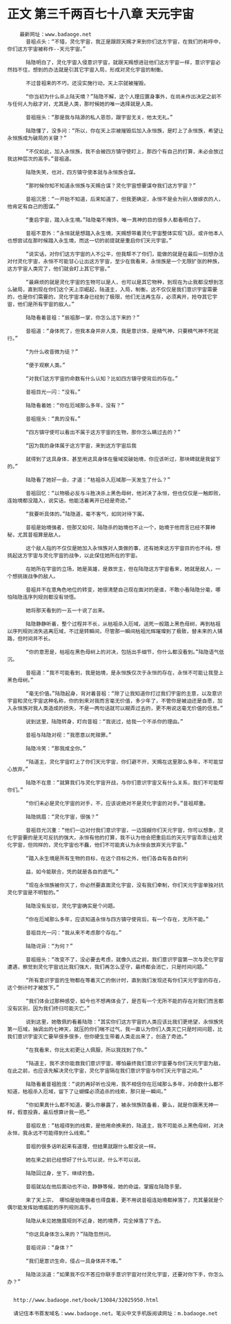 # 正文 第三千两百七十八章 天元宇宙
        最新网址：www.badaoge.net
          昔祖点头：“不错，灵化宇宙，我正是跟踪天赐才来到你们这方宇宙，在我们的称呼中，你们这方宇宙被称作--天元宇宙。”
      
          陆隐明白了，灵化宇宙入侵意识宇宙，就跟天赐想进驻他们这方宇宙一样，意识宇宙必然挡不住，想到的办法就是引其它宇宙入局，形成对灵化宇宙的制衡。
      
          不过昔祖来的不巧，还没实施行动，天上宗就被摧毁。
      
          “你当初为什么杀上陆天境？”陆隐不解，这个人理应置身事外，在尚未作出决定之前不与任何人为敌才对，尤其是人类，那时候她的唯一选择就是人类。
      
          昔祖摇头：“那是我与陆源的私人恩怨，跟宇宙无关，他太无礼。”
      
          陆隐懂了，没多问：“所以，你在天上宗被摧毁后加入永恒族，是盯上了永恒族，希望让永恒族成为破局的关键？”
      
          “不仅如此，加入永恒族，我不会被四方镇守使盯上，那四个有自己的打算，未必会放过我这种层次的高手。”昔祖道。
      
          陆隐失笑，也对，四方镇守使本就与永恒族合谋。
      
          “那时候你知不知道永恒族与天赐合谋？灵化宇宙想要谋夺我们这方宇宙？”
      
          昔祖沉思：“一开始不知道，后来知道了，但我更确定，永恒不是会为别人做嫁衣的人，他肯定有自己的图谋。”
      
          “重启宇宙，踏入永生境。”陆隐毫不掩饰，唯一真神的目的很多人都看明白了。
      
          昔祖不意外：“永恒就是想踏入永生境，天赐想带着灵化宇宙整体实现飞跃，或许他本人也想尝试在那时候踏入永生境，而这一切的前提就是重启你们天元宇宙。”
      
          “说实话，对你们这方宇宙的人不公平，但我帮不了你们，能做的就是在最后一刻想办法对付灵化宇宙，永恒不可能甘心让出这方宇宙，至少在我看来，永恒族是一个无限扩张的种族，这方宇宙人类完了，他们就会盯上其它宇宙。”
      
          “最麻烦的就是灵化宇宙的生物可以是人，也可以是其它物种，到现在为止我都没想到怎么破局，直到现在你们这个天上宗崛起，陆道主，入局，制衡，这不仅仅是我们意识宇宙需要的，也是你们需要的，灵化宇宙本身已经到了极限，他们无法再生存，必须离开，抢夺其它宇宙，他们是所有宇宙的敌人。”
      
          陆隐看着昔祖：“辰祖那一掌，你怎么活下来的？”
      
          昔祖道：“身体死了，但我本身并非人类，我是意识体，是精气神，只要精气神不死就行。”
      
          “为什么收昔微为徒？”
      
          “便于观察人类。”
      
          “对我们这方宇宙的命数有什么认知？比如四方镇守使背后的存在。”
      
          昔祖目光一闪：“没有。”
      
          陆隐看着她：“你在厄域那么多年，没有？”
      
          昔祖摇头：“真的没有。”
      
          “四方镇守使可以看出不属于这方宇宙的生物，那你怎么瞒过去的？”
      
          “因为我的身体属于这方宇宙，来到这方宇宙后我
      
          就得到了这具身体，甚至用这具身体在蜃域突破始境，你应该听过，那块碑就是我留下的。”
      
          陆隐看了她好一会，才道：“枯祖杀入厄域那一天发生了什么？”
      
          昔祖回忆：“以物极必反与斗胜决杀上黑色母树，他对决了永恒，但也仅仅是一触即败，连始境都没踏入，说实话，他能活着离开已经是奇迹。”
      
          “我要听具体的。”陆隐道，毫不客气，如同对待下属。
      
          昔祖是始境强者，但那又如何，陆隐杀的始境也不止一个，始境于他而言已经不算神秘，尤其昔祖算是敌人。
      
          这个敌人指的不仅仅是她加入永恒族对人类做的事，还有她来这方宇宙目的也不纯，想挑起这方宇宙与灵化宇宙的战争，以此保住她所在的宇宙。
      
          在她所在宇宙的立场，她是英雄，是救世主，但在陆隐这方宇宙看来，她就是敌人，一个想挑拨战争的敌人。
      
          昔祖并不在意角色地位的转变，她很清楚自己现在面对的是谁，不敢小看陆隐分毫，哪怕陆隐连序列规则都没有领悟。
      
          她将那天看到的一五一十说了出来。
      
          陆隐静静听着，整个过程并不长，从枯祖杀入厄域，送死一般踏上黑色母树，再到枯祖以序列规则消失逃离厄域，不过是转瞬间，尽管那一瞬间枯祖光辉璀璨到了极致，替未来的人铺路，但时间并不长。
      
          “你的意思是，枯祖在黑色母树上的对决，包括出手细节，你什么都没看到。”陆隐语气低沉。
      
          昔祖道：“我不可能看到，我是始境，是永恒族仅次于永恒的存在，永恒不可能让我登上黑色母树。”
      
          “毫无价值。”陆隐起身，背对着昔祖：“除了让我知道你打过我们宇宙的主意，以及意识宇宙和灵化宇宙这种名称，你的到来对我而言毫无价值，多少年了，不管你是被迫还是自愿，加入永恒族对我人类造成的损失，不是一两句话就可以糊弄过去的，更不用说这毫无价值的信息。”
      
          说到这里，陆隐转身，盯向昔祖：“我说过，给我一个不杀你的理由。”
      
          昔祖与陆隐对视：“我愿意以死赎罪。”
      
          陆隐冷笑：“那我成全你。”
      
          “陆道主，灵化宇宙盯上了你们天元宇宙，你们避不开，天赐在这里那么多年，不可能甘心放弃。”
      
          陆隐不在意：“就算我们与灵化宇宙开战，与你们意识宇宙又有什么关系，我们不可能帮你们。”
      
          “你们未必是灵化宇宙的对手，不，应该说绝对不是灵化宇宙的对手。”昔祖郑重。
      
          陆隐挑眉：“灵化宇宙，很强？”
      
          昔祖目光沉重：“他们一边对付我们意识宇宙，一边觊觎你们天元宇宙，你可以想象，灵化宇宙要的是无可反抗的强大，永恒有他的打算，我不认为他会把重启后的天元宇宙乖乖让给灵化宇宙，但同样的，灵化宇宙也不蠢，他们不可能真认为永恒会放弃天元宇宙。”
      
          “踏入永生境是所有生物的目标，在这个目标之外，他们各自有各自的利
      
          益，如今能联合，凭的就是各自的底气。”
      
          “现在永恒族被你灭了，你必然要直面灵化宇宙，没有我们牵制，你们天元宇宙单独对抗灵化宇宙是不明智的。”
      
          陆隐没有反驳，灵化宇宙确实是个问题。
      
          “你在厄域那么多年，应该知道永恒与四方镇守使背后，有一个存在，无所不能。”
      
          昔祖目光一闪：“我从来不考虑那个存在。”
      
          陆隐诧异：“为何？”
      
          昔祖摇头：“改变不了，没必要去考虑，就像久远之前，我们意识宇宙第一次与灵化宇宙遭遇，察觉到灵化宇宙远比我们强大，我们再怎么坚守，最终都会消亡，只是时间问题。”
      
          “所有意识宇宙的生物都在等着灭亡的倒计时，直到我们发现还有你们天元宇宙的存在，这个倒计时才被放下。”
      
          “我们体会过那种感受，如今也不想再体会了，是否有一个无所不能的存在对我们而言都没有区别，因为我们终归可能灭亡。”
      
          说到这里，她敬佩的看着陆隐：“其实你们这方宇宙的人类应该比我们更绝望，永恒族凭第一厄域，抽调出的七神天，就压的你们喘不过气，我一直认为你们人类灭亡只是时间问题，比我们意识宇宙灭亡要早很多很多，但你硬生生带着人类走出来了，创造了奇迹。”
      
          “在我看来，你比太初更让人佩服，所以我找到了你。”
      
          “陆道主，我不求你能救我们意识宇宙，哪怕最终我们意识宇宙要与你们天元宇宙为敌，在此之前，也应该先解决灵化宇宙，灵化宇宙隔在我们意识宇宙与你们天元宇宙之间。”
      
          陆隐看着昔祖脸庞：“说的再好听也没用，我不相信你在厄域那么多年，对命数什么都不知道，枯祖杀入厄域，留下了让蝴蝶必须追杀的线索，那只是一瞬间。”
      
          “你如果真什么都不知道，要么你暴露了，被永恒族防备着，要么，就是你跟黑无神一样，假意投靠，最后想算计我一把。”
      
          昔祖叹息：“枯祖得到的线索，是他用命换来的，陆道主，我不可能杀上黑色母树，对决永恒，我永远不可能得到什么线索。”
      
          昔祖的很多话听起来有道理，但结果就跟什么都没说一样。
      
          她在来之前已经想好了什么可以说，什么不可以说。
      
          陆隐回过身，坐下，继续钓鱼。
      
          昔祖就站在他后面动也不动，静静等候，她的命运，掌握在陆隐手里。
      
          来了天上宗， 哪怕是始境强者也得盘着，更不用说昔祖连始境都掉落了，充其量就是个偶尔能发挥始境威能的序列规则高手。
      
          陆隐从未见她施展规则不近身，她的境界，完全掉落了下去。
      
          “你这具身体怎么来的？”陆隐忽然问。
      
          昔祖诧异：“身体？”
      
          “我们是意识生命，侵占一具身体并不难。”
      
          陆隐淡淡道：“如果我不仅不答应你联手意识宇宙对付灵化宇宙，还要对你下手，你怎么办？”
      
      
      http://www.badaoge.net/book/13084/32025950.html
      
      请记住本书首发域名：www.badaoge.net。笔尖中文手机版阅读网址：m.badaoge.net